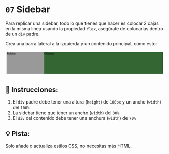 # `07` Sidebar

Para replicar una sidebar, todo lo que tienes que hacer es colocar 2 cajas en la misma línea usando la propiedad `flex`, asegúrate de colocarlas dentro de un `div` padre.

Crea una barra lateral a la izquierda y un contenido principal, como esto:

![Sidebar](../../.learn/assets/69N2q6G.png?raw=true)

## 📝 Instrucciones:
1. El `div` padre debe tener una altura (`height`) de `100px` y un ancho (`width`) del `100%`
2. La sidebar tiene que tener un ancho (`width`) del `30%`
3. El `div` del contenido debe tener una anchura (`width`) de `70%`

## 💡 Pista:

Solo añade o actualiza estilos CSS, no necesitas más HTML.
